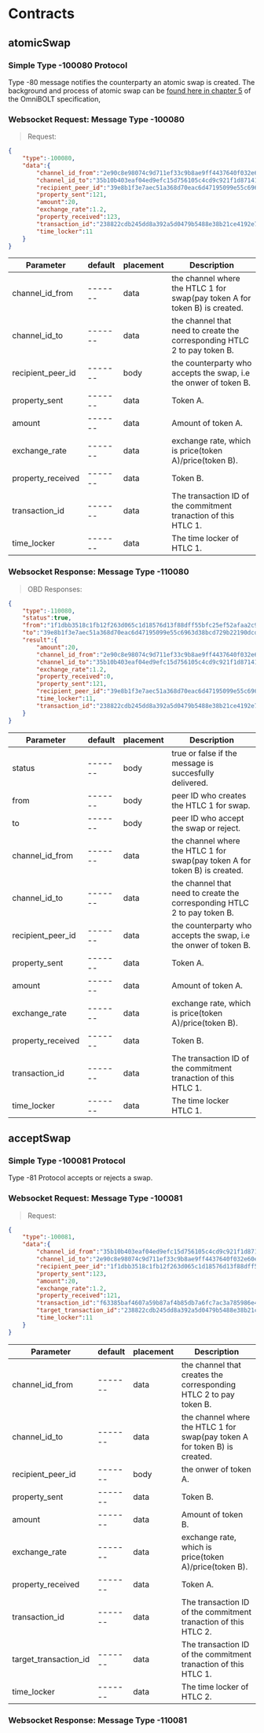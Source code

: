 # Contracts

## atomicSwap

### Simple Type -100080 Protocol

Type -80 message notifies the counterparty an atomic swap is created. The background and process of atomic swap can be [found here in chapter 5](https://github.com/omnilaboratory/OmniBOLT-spec/blob/master/OmniBOLT-05-Atomic-Swap-among-Channels.md#omnibolt-5-atomic-swap-protocol-among-channels) of the OmniBOLT specification, 

### Websocket Request: Message Type -100080

> Request:

```json
{
    "type":-100080,
    "data":{
        "channel_id_from":"2e90c8e98074c9d711ef33c9b8ae9ff4437640f032e60ecf5626a4ca9b432b02",
        "channel_id_to":"35b10b403eaf04ed9efc15d756105c4cd9c921f1d871411eda54d499409ec8e8",
        "recipient_peer_id":"39e8b1f3e7aec51a368d70eac6d47195099e55c6963d38bcd729b22190dcdae0 ",
        "property_sent":121,
        "amount":20,
        "exchange_rate":1.2,
        "property_received":123,
        "transaction_id":"238822cdb245dd8a392a5d0479b5488e38b21ce4192e77fa03f408796037d88e",
        "time_locker":11
    }
}
```

Parameter | default | placement | Description
--------- | ------- | --------- | ------------
channel_id_from    | ------- |   data    | the channel where the HTLC 1 for swap(pay token A for token B) is created.
channel_id_to      | ------- |   data    | the channel that need to create the corresponding HTLC 2 to pay token B.
recipient_peer_id        | ------- |   body    | the counterparty who accepts the swap, i.e the onwer of token B.
property_sent      | ------- |   data  | Token A.
amount             | ------- |   data  | Amount of token A.
exchange_rate      | ------- |   data  | exchange rate, which is price(token A)/price(token B).
property_received  | ------- |   data  | Token B.
transaction_id     | ------- |   data  | The transaction ID of the commitment tranaction of this HTLC 1.
time_locker        | ------- |   data  | The time locker of HTLC 1.


### Websocket Response: Message Type -110080

> OBD Responses:

```json
{
    "type":-110080,
    "status":true,
    "from":"1f1dbb3518c1fb12f263d065c1d18576d13f88dff55bfc25ef52afaa2c97a5d2",
    "to":"39e8b1f3e7aec51a368d70eac6d47195099e55c6963d38bcd729b22190dcdae0",
    "result":{
        "amount":20,
        "channel_id_from":"2e90c8e98074c9d711ef33c9b8ae9ff4437640f032e60ecf5626a4ca9b432b02",
        "channel_id_to":"35b10b403eaf04ed9efc15d756105c4cd9c921f1d871411eda54d499409ec8e8",
        "exchange_rate":1.2,
        "property_received":0,
        "property_sent":121,
        "recipient_peer_id":"39e8b1f3e7aec51a368d70eac6d47195099e55c6963d38bcd729b22190dcdae0",
        "time_locker":11,
        "transaction_id":"238822cdb245dd8a392a5d0479b5488e38b21ce4192e77fa03f408796037d88e"
    }
}
```

Parameter | default | placement | Description
--------- | ------- | --------- | ------------
status    | ------- |   body    | true or false if the message is succesfully delivered.
from      | ------- |   body    | peer ID who creates the HTLC 1 for swap.
to      | ------- |   body    | peer ID who accept the swap or reject.
channel_id_from    | ------- |   data    | the channel where the HTLC 1 for swap(pay token A for token B) is created.
channel_id_to      | ------- |   data    | the channel that need to create the corresponding HTLC 2 to pay token B.
recipient_peer_id        | ------- |   data    | the counterparty who accepts the swap, i.e the onwer of token B.
property_sent      | ------- |   data  | Token A.
amount             | ------- |   data  | Amount of token A.
exchange_rate      | ------- |   data  | exchange rate, which is price(token A)/price(token B).
property_received  | ------- |   data  | Token B.
transaction_id     | ------- |   data  | The transaction ID of the commitment tranaction of this HTLC 1.
time_locker        | ------- |   data  | The time locker HTLC 1. 


## acceptSwap

### Simple Type -100081 Protocol

Type -81 Protocol accepts or rejects a swap.

### Websocket Request: Message Type -100081

> Request:

```json
{
    "type":-100081,
    "data":{
        "channel_id_from":"35b10b403eaf04ed9efc15d756105c4cd9c921f1d871411eda54d499409ec8e8",
        "channel_id_to":"2e90c8e98074c9d711ef33c9b8ae9ff4437640f032e60ecf5626a4ca9b432b02",
        "recipient_peer_id":"1f1dbb3518c1fb12f263d065c1d18576d13f88dff55bfc25ef52afaa2c97a5d2",
        "property_sent":123,
        "amount":20,
        "exchange_rate":1.2,
        "property_received":121,
        "transaction_id":"f63385baf4607a59b87af4b85db7a6fc7ac3a785986e4ebd7fc008610335dfcc",
        "target_transaction_id":"238822cdb245dd8a392a5d0479b5488e38b21ce4192e77fa03f408796037d88e",
        "time_locker":11
    }
}
```

Parameter | default | placement | Description
--------- | ------- | --------- | ------------
channel_id_from    | ------- |   data    | the channel that creates the corresponding HTLC 2 to pay token B.
channel_id_to      | ------- |   data    | the channel where the HTLC 1 for swap(pay token A for token B) is created.
recipient_peer_id        | ------- |   body    | the onwer of token A.
property_sent      | ------- |   data  | Token B.
amount             | ------- |   data  | Amount of token B.
exchange_rate      | ------- |   data  | exchange rate, which is price(token A)/price(token B).
property_received  | ------- |   data  | Token A.
transaction_id     | ------- |   data  | The transaction ID of the commitment tranaction of this HTLC 2.
target_transaction_id | ------- |   data  | The transaction ID of the commitment tranaction of this HTLC 1.
time_locker        | ------- |   data  | The time locker of HTLC 2.


### Websocket Response: Message Type -110081

